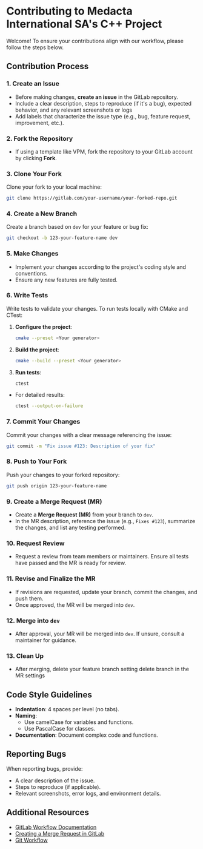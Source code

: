 # Contributing to Medacta International SA's C++ Project 

Welcome! To ensure your contributions align with our workflow, please follow the steps below.

## Contribution Process

### 1. **Create an Issue**
   - Before making changes, **create an issue** in the GitLab repository.
   - Include a clear description, steps to reproduce (if it's a bug), expected behavior, and any relevant screenshots or logs
   - Add labels that characterize the issue type (e.g., bug, feature request, improvement, etc.).

### 2. **Fork the Repository**
   - If using a template like VPM, fork the repository to your GitLab account by clicking **Fork**.

### 3. **Clone Your Fork**
   Clone your fork to your local machine:
   ```bash
   git clone https://gitlab.com/your-username/your-forked-repo.git
   ```

### 4. **Create a New Branch**
   Create a branch based on `dev` for your feature or bug fix:
   ```bash
   git checkout -b 123-your-feature-name dev
   ```

### 5. **Make Changes**
   - Implement your changes according to the project's coding style and conventions.
   - Ensure any new features are fully tested.

### 6. **Write Tests**
   Write tests to validate your changes. To run tests locally with CMake and CTest:
   1. **Configure the project**:
      ```bash
      cmake --preset <Your generator>
      ```
   2. **Build the project**:
      ```bash
      cmake --build --preset <Your generator>
      ```
   3. **Run tests**:
      ```bash
      ctest
      ```
   - For detailed results:
     ```bash
     ctest --output-on-failure
     ```

### 7. **Commit Your Changes**
   Commit your changes with a clear message referencing the issue:
   ```bash
   git commit -m "Fix issue #123: Description of your fix"
   ```

### 8. **Push to Your Fork**
   Push your changes to your forked repository:
   ```bash
   git push origin 123-your-feature-name
   ```

### 9. **Create a Merge Request (MR)**
   - Create a **Merge Request (MR)** from your branch to `dev`.
   - In the MR description, reference the issue (e.g., `Fixes #123`), summarize the changes, and list any testing performed.

### 10. **Request Review**
   - Request a review from team members or maintainers. Ensure all tests have passed and the MR is ready for review.

### 11. **Revise and Finalize the MR**
   - If revisions are requested, update your branch, commit the changes, and push them.
   - Once approved, the MR will be merged into `dev`.

### 12. **Merge into `dev`**
   - After approval, your MR will be merged into `dev`. If unsure, consult a maintainer for guidance.

### 13. **Clean Up**
   - After merging, delete your feature branch setting delete branch in the MR settings

## Code Style Guidelines

- **Indentation**: 4 spaces per level (no tabs).
- **Naming**: 
   - Use camelCase for variables and functions.
   - Use PascalCase for classes.
- **Documentation**: Document complex code and functions.

## Reporting Bugs
   When reporting bugs, provide:
   - A clear description of the issue.
   - Steps to reproduce (if applicable).
   - Relevant screenshots, error logs, and environment details.

## Additional Resources

- [GitLab Workflow Documentation](https://docs.gitlab.com/ee/workflow/)
- [Creating a Merge Request in GitLab](https://docs.gitlab.com/ee/user/project/merge_requests/)
- [Git Workflow](https://www.atlassian.com/git/tutorials/comparing-workflows)
